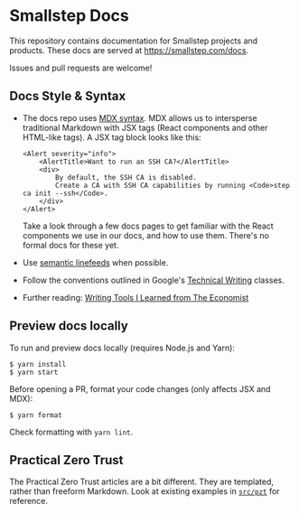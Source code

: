 # Smallstep Docs

This repository contains documentation for Smallstep projects and products. 
These docs are served at https://smallstep.com/docs.

Issues and pull requests are welcome!

## Docs Style & Syntax

- The docs repo uses [MDX syntax](https://mdxjs.com/docs/what-is-mdx/#mdx-syntax).
  MDX allows us to intersperse traditional Markdown with JSX tags (React components and other HTML-like tags).
  A JSX tag block looks like this:

  ```
  <Alert severity="info">
      <AlertTitle>Want to run an SSH CA?</AlertTitle>
      <div>
          By default, the SSH CA is disabled.
          Create a CA with SSH CA capabilities by running <Code>step ca init --ssh</Code>.
      </div>
  </Alert>
  ```

  Take a look through a few docs pages to get familiar with the React components we use in our docs, and how to use them.
  There's no formal docs for these yet.

- Use [semantic linefeeds](https://rhodesmill.org/brandon/2012/one-sentence-per-line/) when possible.
- Follow the conventions outlined in Google's [Technical Writing](https://developers.google.com/tech-writing/one) classes.
- Further reading: [Writing Tools I Learned from The Economist](https://www.solimanwrites.com/writing-tools-i-learned-from-the-economist-2/)

## Preview docs locally

To run and preview docs locally (requires Node.js and Yarn):

```
$ yarn install
$ yarn start
```

Before opening a PR, format your code changes (only affects JSX and MDX):

```
$ yarn format
```

Check formatting with `yarn lint`.

## Practical Zero Trust

The Practical Zero Trust articles are a bit different.
They are templated, rather than freeform Markdown.
Look at existing examples in [`src/pzt`](src/pzt) for reference.
